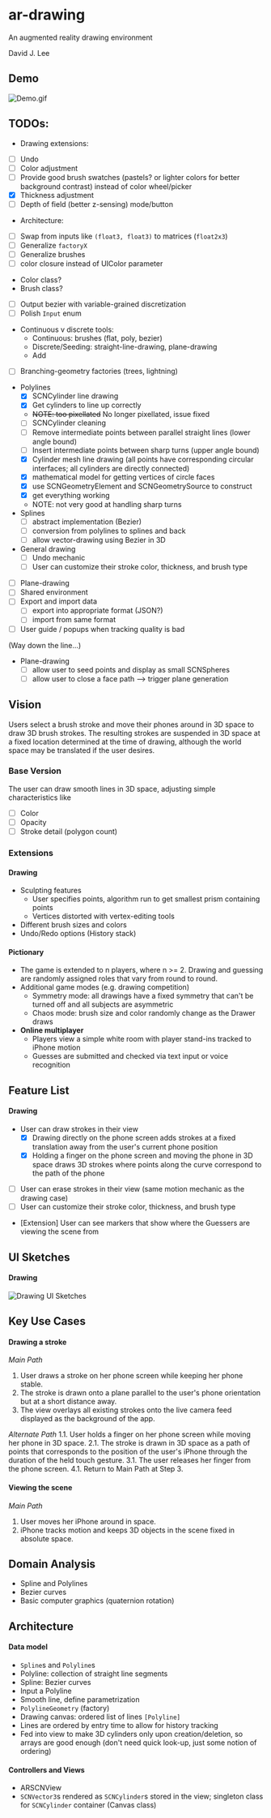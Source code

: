 # ar-drawing
An augmented reality drawing environment

David J. Lee

## Demo
![Demo.gif](https://github.com/deejayessel/ar-drawing/blob/master/flat_brush_test.gif)

## TODOs:
- Drawing extensions:
 - [ ] Undo
 - [ ] Color adjustment
  - [ ] Provide good brush swatches (pastels? or lighter colors for better background contrast) 
    instead of color wheel/picker
 - [x] Thickness adjustment
- [ ] Depth of field (better z-sensing) mode/button
- Architecture:
 - [ ] Swap from inputs like `(float3, float3)` to matrices (`float2x3`)
 - [ ] Generalize `factoryX`
 - [ ] Generalize brushes
  - [ ] color closure instead of UIColor parameter
   - Color class?
  - Brush class?
 - [ ] Output bezier with variable-grained discretization
 - [ ] Polish `Input` enum
  - Continuous v discrete tools:
    - Continuous: brushes (flat, poly, bezier)
    - Discrete/Seeding: straight-line-drawing, plane-drawing
     - Add 
- [ ] Branching-geometry factories (trees, lightning)
- Polylines
  - [x] SCNCylinder line drawing
   - [x] Get cylinders to line up correctly
   - ~~NOTE: too pixellated~~ No longer pixellated, issue fixed
  - [ ] SCNCylinder cleaning
   - [ ] Remove intermediate points between parallel straight lines (lower angle bound)
   - [ ] Insert intermediate points between sharp turns (upper angle bound)
  - [x] Cylinder mesh line drawing (all points have corresponding circular interfaces; all cylinders are directly connected)
   - [x] mathematical model for getting vertices of circle faces
   - [x] use SCNGeometryElement and SCNGeometrySource to construct
   - [x] get everything working
   - NOTE: not very good at handling sharp turns
- Splines
  - [ ] abstract implementation (Bezier)
  - [ ] conversion from polylines to splines and back
  - [ ] allow vector-drawing using Bezier in 3D
- General drawing
  - [ ] Undo mechanic
  - [ ] User can customize their stroke color, thickness, and brush type
- [ ] Plane-drawing
- [ ] Shared environment
- [ ] Export and import data
  - [ ] export into appropriate format (JSON?)
  - [ ] import from same format
- [ ] User guide / popups when tracking quality is bad

(Way down the line...)
- Plane-drawing
  - [ ] allow user to seed points and display as small SCNSpheres
  - [ ] allow user to close a face path --> trigger plane generation

## Vision
Users select a brush stroke and move their phones around in 3D space to draw 3D brush strokes.
The resulting strokes are suspended in 3D space at a fixed location determined at the time of drawing,
although the world space may be translated if the user desires.

### Base Version
The user can draw smooth lines in 3D space, adjusting simple characteristics like 
- [ ] Color
- [ ] Opacity
- [ ] Stroke detail (polygon count)

### Extensions
#### Drawing
- Sculpting features
  - User specifies points, algorithm run to get smallest prism containing points
  - Vertices distorted with vertex-editing tools
- Different brush sizes and colors
- Undo/Redo options (History stack)

#### Pictionary
- The game is extended to n players, where n >= 2.  Drawing and guessing are randomly assigned 
  roles that vary from round to round.
- Additional game modes (e.g. drawing competition)
  - Symmetry mode: all drawings have a fixed symmetry that can't be turned off and all subjects are asymmetric
  - Chaos mode: brush size and color randomly change as the Drawer draws
- **Online multiplayer**
  - Players view a simple white room with player stand-ins tracked to iPhone motion
  - Guesses are submitted and checked via text input or voice recognition

## Feature List
#### Drawing
- User can draw strokes in their view
  - [x] Drawing directly on the phone screen adds strokes at a fixed translation away from the user's current phone position
  - [x] Holding a finger on the phone screen and moving the phone in 3D space draws 3D strokes 
        where points along the curve correspond to the path of the phone
- [ ] User can erase strokes in their view (same motion mechanic as the drawing case)
- [ ] User can customize their stroke color, thickness, and brush type
- [Extension] User can see markers that show where the Guessers are viewing the scene from

## UI Sketches
#### Drawing
![Drawing UI Sketches](https://github.com/deejayessel/ar-drawing/blob/master/20181114_214855-01-01.jpeg)

## Key Use Cases
#### Drawing a stroke
*Main Path*
1. User draws a stroke on her phone screen while keeping her phone stable.
2. The stroke is drawn onto a plane parallel to the user's phone orientation but at a short distance away. 
3. The view overlays all existing strokes onto the live camera feed displayed as the background of the app.  

*Alternate Path*
1.1. User holds a finger on her phone screen while moving her phone in 3D space.
2.1. The stroke is drawn in 3D space as a path of points that corresponds to the position of the user's
     iPhone through the duration of the held touch gesture.
3.1. The user releases her finger from the phone screen.
4.1. Return to Main Path at Step 3.

#### Viewing the scene
*Main Path*
1. User moves her iPhone around in space.
2. iPhone tracks motion and keeps 3D objects in the scene fixed in absolute space.

## Domain Analysis
- Spline and Polylines
- Bezier curves
- Basic computer graphics (quaternion rotation)

## Architecture
[//]: # (Describe the major components and data structures for your data model, as well as the top-level controllers and views of your UI. Feel free to use diagrams.)

#### Data model
* `Spline`s and `Polyline`s
 * Polyline: collection of straight line segments
 * Spline: Bezier curves
  * Input a Polyline
  * Smooth line, define parametrization
* `PolylineGeometry` (factory)
* Drawing canvas: ordered list of lines `[Polyline]`
 * Lines are ordered by entry time to allow for history tracking
 * Fed into view to make 3D cylinders only upon creation/deletion, so arrays are good enough 
   (don't need quick look-up, just some notion of ordering)

#### Controllers and Views
- ARSCNView
- `SCNVector3`s rendered as `SCNCylinder`s stored in the view; singleton class for `SCNCylinder` container (Canvas class)
